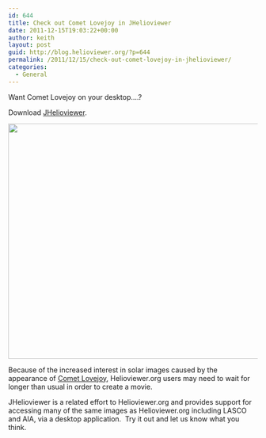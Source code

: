 ```yaml
---
id: 644
title: Check out Comet Lovejoy in JHelioviewer
date: 2011-12-15T19:03:22+00:00
author: keith
layout: post
guid: http://blog.helioviewer.org/?p=644
permalink: /2011/12/15/check-out-comet-lovejoy-in-jhelioviewer/
categories:
  - General
---
```

Want Comet Lovejoy on your desktop&#8230;.?

Download [JHelioviewer](http://jhelioviewer.org/).

<p style="text-align: center;">
  <a href="https://helioviewer-project.github.io/images/uploads/2011/12/JHelioviewer_Screenshot-at-2011-12-15-133426.png"><img class="aligncenter  wp-image-645" title="JHelioviewer_Screenshot at 2011-12-15 13:34:26" src="https://helioviewer-project.github.io/images/uploads/2011/12/JHelioviewer_Screenshot-at-2011-12-15-133426-1024x792.png" alt="" width="614" height="475"   sizes="(max-width: 614px) 100vw, 614px" /></a>
</p>

Because of the increased interest in solar images caused by the appearance of [Comet Lovejoy](http://sohowww.nascom.nasa.gov/pickoftheweek/old/03dec2011/), Helioviewer.org users may need to wait for longer than usual in order to create a movie.

JHelioviewer is a related effort to Helioviewer.org and provides support for accessing many of the same images as Helioviewer.org including LASCO and AIA, via a desktop application.  Try it out and let us know what you think.

